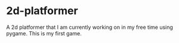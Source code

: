 # 2d-platformer
A 2d platformer that I am currently working on in my free time using pygame. This is my first game.
